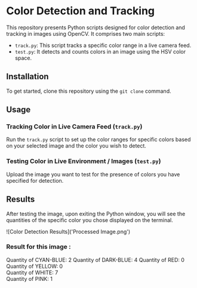 # Color Detection and Tracking

This repository presents Python scripts designed for color detection and tracking in images using OpenCV. It comprises two main scripts:

- `track.py`: This script tracks a specific color range in a live camera feed.
- `test.py`: It detects and counts colors in an image using the HSV color space.

## Installation
To get started, clone this repository using the `git clone` command.

## Usage

### Tracking Color in Live Camera Feed (`track.py`)
Run the `track.py` script to set up the color ranges for specific colors based on your selected image and the color you wish to detect.

### Testing Color in Live Environment / Images (`test.py`)
Upload the image you want to test for the presence of colors you have specified for detection.

## Results
After testing the image, upon exiting the Python window, you will see the quantities of the specific color you chose displayed on the terminal.

![Color Detection Results]('Processed Image.png')
### Result for this image : 
Quantity of CYAN-BLUE: 2
Quantity of DARK-BLUE: 4
Quantity of RED: 0      
Quantity of YELLOW: 0   
Quantity of WHITE: 7    
Quantity of PINK: 1 

